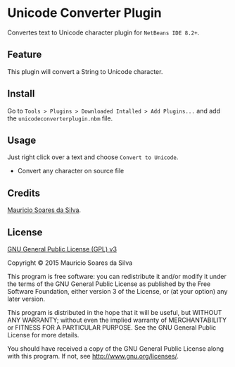 # Unicode Converter Plugin

Convertes text to Unicode character plugin for `NetBeans IDE 8.2+`.

## Feature

This plugin will convert a String to Unicode character.

## Install

Go to `Tools > Plugins > Downloaded Intalled > Add Plugins...` and add the `unicodeconverterplugin.nbm` file.

## Usage

Just right click over a text and choose `Convert to Unicode`.

- Convert any character on source file

## Credits
[Mauricio Soares da Silva](mailto:maumss.git@gmail.com).

## License

[GNU General Public License (GPL) v3](http://www.gnu.org/licenses/)

Copyright &copy; 2015 Mauricio Soares da Silva

This program is free software: you can redistribute it and/or modify it under the terms of the GNU General Public License as published by the Free Software Foundation, either version 3 of the License, or (at your option) any later version.

This program is distributed in the hope that it will be useful, but WITHOUT ANY WARRANTY; without even the implied warranty of MERCHANTABILITY or FITNESS FOR A PARTICULAR PURPOSE.  See the GNU General Public License for more details.

You should have received a copy of the GNU General Public License along with this program.  If not, see <http://www.gnu.org/licenses/>.

